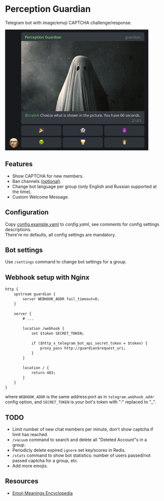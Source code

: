 # Perception Guardian

Telegram bot with image/emoji CAPTCHA challenge/response.

<img src="screenshot.png" alt="screenshot" width="468" height="393"/>

## Features

* Show CAPTCHA for new members.
* Ban channels [(optional)](#bot-settings).
* Change bot language per group (only English and Russian supported at the time).
* Custom Welcome Message.

## Configuration

Copy [config.example.yaml](config.example.yaml) to *config.yaml*, see comments for config settings descriptions.  
There're no defaults, all config settings are mandatory.

## Bot settings

Use `/settings` command to change bot settings for a group.

## Webhook setup with Nginx

```nginx
http {
    upstream guardian {
        server WEBHOOK_ADDR fail_timeout=0;
    }

    server {
        # ...

        location /webhook {
            set $token SECRET_TOKEN;

            if ($http_x_telegram_bot_api_secret_token = $token) {
                proxy_pass http://guardian$request_uri;
            }
        }

        location / {
            return 403;
        }
    }
}
```

where `WEBHOOK_ADDR` is the same address:port as in `telegram.webhook_addr` config option,
and `SECRET_TOKEN` is your bot's token with ":" replaced to "_".

## TODO

* Limit number of new chat members per minute, don't show captcha if limit has reached.
* `/vacuum` command to search and delete all "Deleted Account"s in a group.
* Periodicly delete expired `ignore` set key/scores in Redis.
* `/stats` command to show bot statistics: number of users passed/not passed captcha for a group, etc.
* Add more emojis.

## Resources

* [Emoji Meanings Encyclopedia](https://emojis.wiki/)
